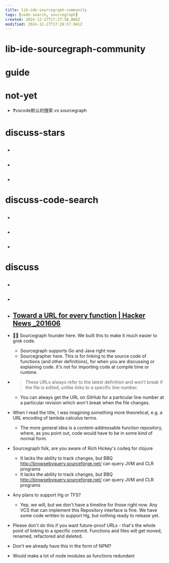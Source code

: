 ```yaml
---
title: lib-ide-sourcegraph-community
tags: [code-search, sourcegraph]
created: 2024-12-27T17:27:58.886Z
modified: 2024-12-27T17:28:57.941Z
---
```


# lib-ide-sourcegraph-community

# guide

# not-yet
- ❓vscode默认的搜索 vs sourcegraph
# discuss-stars
- ## 

- ## 

- ## 
# discuss-code-search
- ## 

- ## 

- ## 
# discuss
- ## 

- ## 

- ## [Toward a URL for every function | Hacker News _201606](https://news.ycombinator.com/item?id=11855638)
- 👷🏻 Sourcegraph founder here. We built this to make it much easier to grok code.
  - Sourcegraph supports Go and Java right now
  - Sourcegrapher here. This is for linking to the source code of functions (and other definitions), for when you are discussing or explaining code. It's not for importing code at compile time or runtime.

- > These URLs always refer to the latest definition and won’t break if the file is edited, unlike links to a specific line number.
  - You can always get the URL on GitHub for a particular line number at a particular revision which won't break when the file changes. 

- When I read the title, I was imagining something more theoretical, e.g. a URL encoding of lambda calculus terms.
  - The more general idea is a content-addressable function repository, where, as you point out, code would have to be in some kind of normal form.

- Sourcegraph folk, are you aware of Rich Hickey's codeq  for clojure
  - It lacks the ability to track changes, but BBQ http://browsebyquery.sourceforge.net/ can query JVM and CLR programs
  - It lacks the ability to track changes, but BBQ http://browsebyquery.sourceforge.net/ can query JVM and CLR programs

- Any plans to support Hg or TFS?
  - Yep, we will, but we don't have a timeline for those right now. Any VCS that can implement this Repository interface is fine. We have some code written to support Hg, but nothing ready to release yet.

- Please don't do this if you want future-proof URLs - that's the whole point of linking to a specific commit. Functions and files will get moved, renamed, refactored and deleted.

- Don't we already have this in the form of NPM?

- Would make a lot of node modules as functions redundant
